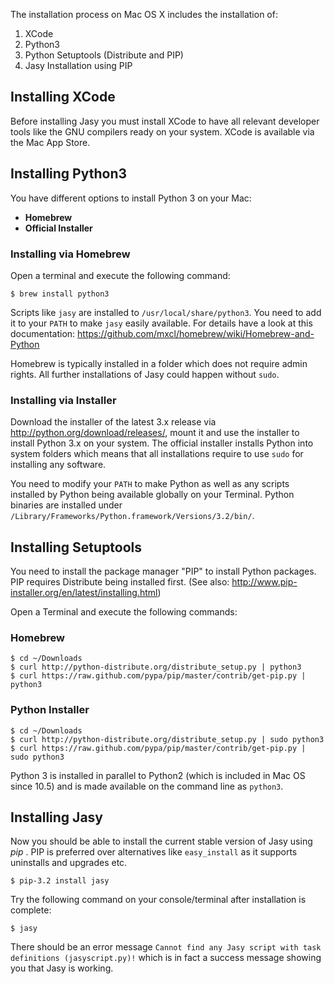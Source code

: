 The installation process on Mac OS X includes the installation of:

1. XCode
2. Python3
3. Python Setuptools (Distribute and PIP)
4. Jasy Installation using PIP

Installing XCode
----------------

Before installing Jasy you must install XCode to have all relevant developer tools like the GNU compilers ready on your system. XCode is available via the Mac App Store.

Installing Python3
------------------

You have different options to install Python 3 on your Mac:

* **Homebrew**
* **Official Installer**

### Installing via Homebrew

Open a terminal and execute the following command:

    $ brew install python3

Scripts like `jasy` are installed to `/usr/local/share/python3`. You need to add it to your `PATH` to make `jasy` easily available. For details have a look at this documentation: https://github.com/mxcl/homebrew/wiki/Homebrew-and-Python

Homebrew is typically installed in a folder which does not require admin rights. All further installations of Jasy could happen without `sudo`.

### Installing via Installer

Download the installer of the latest 3.x release via http://python.org/download/releases/, mount it and use the installer to install Python 3.x on your system. The official installer installs Python into system folders which means that all installations require to use `sudo` for installing any software.

You need to modify your `PATH` to make Python as well as any scripts installed by Python being available globally on your Terminal. Python binaries are installed under `/Library/Frameworks/Python.framework/Versions/3.2/bin/`.

Installing Setuptools
---------------------

You need to install the package manager "PIP" to install Python packages. PIP requires Distribute being installed first. (See also: http://www.pip-installer.org/en/latest/installing.html)

Open a Terminal and execute the following commands:

### Homebrew

    $ cd ~/Downloads
    $ curl http://python-distribute.org/distribute_setup.py | python3
    $ curl https://raw.github.com/pypa/pip/master/contrib/get-pip.py | python3

### Python Installer

    $ cd ~/Downloads
    $ curl http://python-distribute.org/distribute_setup.py | sudo python3
    $ curl https://raw.github.com/pypa/pip/master/contrib/get-pip.py | sudo python3

Python 3 is installed in parallel to Python2 (which is included in Mac OS since 10.5) and is made available on the command line as `python3`.


Installing Jasy
---------------

Now you should be able to install the current stable version of Jasy using _pip_ . PIP is preferred over alternatives like `easy_install` as it supports uninstalls and upgrades etc. 

    $ pip-3.2 install jasy

Try the following command on your console/terminal after installation is complete:

    $ jasy

There should be an error message `Cannot find any Jasy script with task definitions (jasyscript.py)!` which is in fact a success message showing you that Jasy is working.
